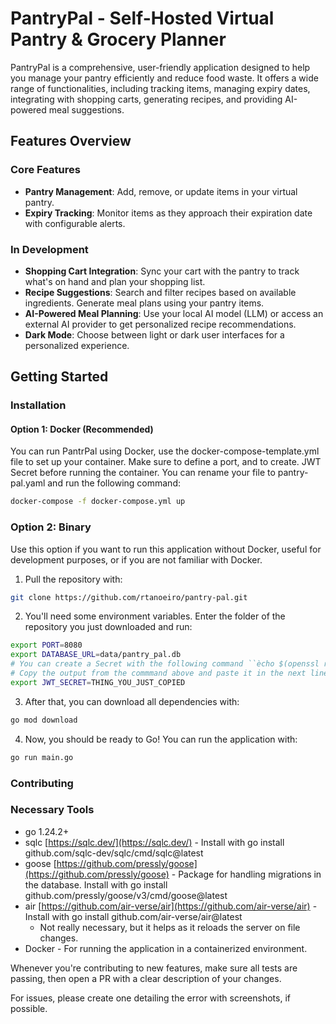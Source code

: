 # PantryPal - Self-Hosted Virtual Pantry & Grocery Planner

PantryPal is a comprehensive, user-friendly application designed to help you manage your pantry efficiently and reduce food waste. It offers a wide range of functionalities, including tracking items, managing expiry dates, integrating with shopping carts, generating recipes, and providing AI-powered meal suggestions.

## Features Overview

### Core Features
- **Pantry Management**: Add, remove, or update items in your virtual pantry.
- **Expiry Tracking**: Monitor items as they approach their expiration date with configurable alerts.

### In Development
- **Shopping Cart Integration**: Sync your cart with the pantry to track what's on hand and plan your shopping list.
- **Recipe Suggestions**: Search and filter recipes based on available ingredients. Generate meal plans using your pantry items.
- **AI-Powered Meal Planning**: Use your local AI model (LLM) or access an external AI provider to get personalized recipe recommendations.
- **Dark Mode**: Choose between light or dark user interfaces for a personalized experience.

## Getting Started
### Installation

#### Option 1: Docker (Recommended)
You can run PantrPal using Docker, use the docker-compose-template.yml file to set up your container. Make sure to define a port, and to create. JWT Secret before running the container. You can rename your file to pantry-pal.yaml and run the following command:

```bash
docker-compose -f docker-compose.yml up
```

### Option 2: Binary
Use this option if you want to run this application without Docker, useful for development purposes, or if you are not familiar with Docker.

1. Pull the repository with:

```bash
git clone https://github.com/rtanoeiro/pantry-pal.git
```

2. You'll need some environment variables. Enter the folder of the repository you just downloaded and run:
``` bash
export PORT=8080
export DATABASE_URL=data/pantry_pal.db
# You can create a Secret with the following command ``ècho $(openssl rand -base64 32)```
# Copy the output from the commmand above and paste it in the next line
export JWT_SECRET=THING_YOU_JUST_COPIED
```

3. After that, you can download all dependencies with:

```bash
go mod download
```

4. Now, you should be ready to Go! You can run the application with:

```bash
go run main.go
```

### Contributing

### Necessary Tools

- go 1.24.2+
- sqlc [https://sqlc.dev/](https://sqlc.dev/) - Install with go install github.com/sqlc-dev/sqlc/cmd/sqlc@latest
- goose [https://github.com/pressly/goose](https://github.com/pressly/goose) - Package for handling migrations in the database. Install with go install github.com/pressly/goose/v3/cmd/goose@latest
- air [https://github.com/air-verse/air](https://github.com/air-verse/air) - Install with go install github.com/air-verse/air@latest
    - Not really necessary, but it helps as it reloads the server on file changes.
- Docker - For running the application in a containerized environment.

Whenever you're contributing to new features, make sure all tests are passing, then open a PR with a clear description of your changes.

For issues, please create one detailing the error with screenshots, if possible.